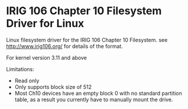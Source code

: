 IRIG 106 Chapter 10 Filesystem Driver for Linux
=============

Linux filesystem driver for the IRIG 106 Chapter 10 Filesystem. see http://www.irig106.org/ for details of the format.

For kernel version 3.11 and above

Limitations:
- Read only
- Only supports block size of 512
- Most Ch10 devices have an empty block 0 with no standard partition table, 
  as a result you currently have to manually mount the drive.
	

